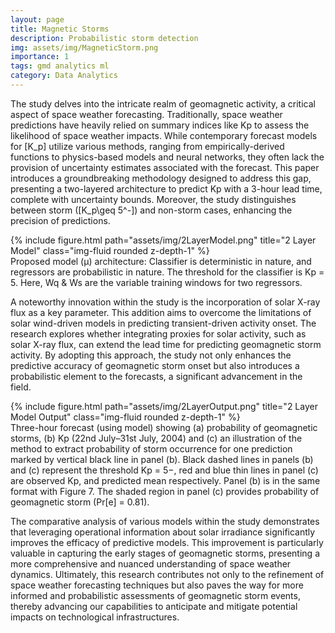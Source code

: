 ```yaml
---
layout: page
title: Magnetic Storms
description: Probabilistic storm detection
img: assets/img/MagneticStorm.png
importance: 1
tags: gmd analytics ml
category: Data Analytics
---
```


The study delves into the intricate realm of geomagnetic activity, a critical aspect of space weather forecasting. Traditionally, space weather predictions have heavily relied on summary indices like Kp to assess the likelihood of space weather impacts. While contemporary forecast models for \[K_p\] utilize various methods, ranging from empirically-derived functions to physics-based models and neural networks, they often lack the provision of uncertainty estimates associated with the forecast. This paper introduces a groundbreaking methodology designed to address this gap, presenting a two-layered architecture to predict Kp with a 3-hour lead time, complete with uncertainty bounds. Moreover, the study distinguishes between storm (\[K_p\geq 5^-]\) and non-storm cases, enhancing the precision of predictions.

<div class="row">
    <div class="col-sm mt-3 mt-md-0">
        {% include figure.html path="assets/img/2LayerModel.png" title="2 Layer Model" class="img-fluid rounded z-depth-1" %}
    </div>
</div>
<div class="caption">
    Proposed model (μ) architecture: Classifier is deterministic in nature, and regressors are probabilistic in nature. The threshold for the classifier is Kp = 5. Here, Wq & Ws are the variable training windows for two regressors.
</div>

A noteworthy innovation within the study is the incorporation of solar X-ray flux as a key parameter. This addition aims to overcome the limitations of solar wind-driven models in predicting transient-driven activity onset. The research explores whether integrating proxies for solar activity, such as solar X-ray flux, can extend the lead time for predicting geomagnetic storm activity. By adopting this approach, the study not only enhances the predictive accuracy of geomagnetic storm onset but also introduces a probabilistic element to the forecasts, a significant advancement in the field.

<div class="row">
    <div class="col-sm mt-3 mt-md-0">
        {% include figure.html path="assets/img/2LayerOutput.png" title="2 Layer Model Output" class="img-fluid rounded z-depth-1" %}
    </div>
</div>
<div class="caption">
    Three-hour forecast (using  model) showing (a) probability of geomagnetic storms, (b) Kp (22nd July–31st July, 2004) and (c) an illustration of the method to extract probability of storm occurrence for one prediction marked by vertical black line in panel (b). Black dashed lines in panels (b) and (c) represent the threshold Kp = 5−, red and blue thin lines in panel (c) are observed Kp, and predicted mean respectively. Panel (b) is in the same format with Figure 7. The shaded region in panel (c) provides probability of geomagnetic storm (Pr[e] = 0.81).
</div>


The comparative analysis of various models within the study demonstrates that leveraging operational information about solar irradiance significantly improves the efficacy of predictive models. This improvement is particularly valuable in capturing the early stages of geomagnetic storms, presenting a more comprehensive and nuanced understanding of space weather dynamics. Ultimately, this research contributes not only to the refinement of space weather forecasting techniques but also paves the way for more informed and probabilistic assessments of geomagnetic storm events, thereby advancing our capabilities to anticipate and mitigate potential impacts on technological infrastructures.